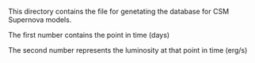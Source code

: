 This directory contains the file for genetating the database for CSM Supernova models.

The first number contains the point in time (days)

The second number represents the luminosity at that point in time (erg/s)